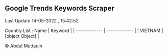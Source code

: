 

## Google Trends Keywords Scraper 
 
Last Update 14-05-2022 , 15:42:52

Country List :
 Name  | Keyword |
| ------------- | ------------- |
| VIETNAM | [object Object] |



© Abdul Muttaqin 
